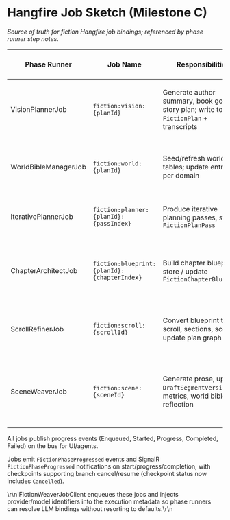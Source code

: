 # Hangfire Job Sketch (Milestone C)

_Source of truth for fiction Hangfire job bindings; referenced by phase runner step notes._

| Phase Runner | Job Name | Responsibilities | Agent Conversation Strategy | Status |
| --- | --- | --- | --- | --- |
| VisionPlannerJob | `fiction:vision:{planId}` | Generate author summary, book goals, story plan; write to `FictionPlan` + transcripts | Create/use `agent_author` conversation; each LLM call records conversation IDs | âœ… wired via `FictionWeaverJobs.RunVisionPlannerAsync` |
| WorldBibleManagerJob | `fiction:world:{planId}` | Seed/refresh world bible tables; update entries per domain | Same agent conversation; log transcripts per grimoire update | âœ… wired via `FictionWeaverJobs.RunWorldBibleManagerAsync` |
| IterativePlannerJob | `fiction:planner:{planId}:{passIndex}` | Produce iterative planning passes, store in `FictionPlanPass` | Uses same conversation; increments attempt metadata | âœ… wired via `FictionWeaverJobs.RunIterativePlannerAsync` |
| ChapterArchitectJob | `fiction:blueprint:{planId}:{chapterIndex}` | Build chapter blueprint, store / update `FictionChapterBlueprint` | Each blueprint attempt recorded with transcript + validation status | ðŸš§ job entry exists; waiting on chapter blueprint seed data/tests |
| ScrollRefinerJob | `fiction:scroll:{scrollId}` | Convert blueprint to scroll, sections, scenes; update plan graph | LLM calls mapped to transcripts, with validation results | ðŸš§ skeleton implementation ready; requires scroll creation flow/tests |
| SceneWeaverJob | `fiction:scene:{sceneId}` | Generate prose, update `DraftSegmentVersion`, metrics, world bible reflection | Agent conversation per author persona; handles retries via Hangfire requeue | ðŸš§ runner ready; pending prose validation + telemetry gating |

All jobs publish progress events (Enqueued, Started, Progress, Completed, Failed) on the bus for UI/agents.

Jobs emit `FictionPhaseProgressed` events and SignalR `FictionPhaseProgressed` notifications on start/progress/completion, with checkpoints supporting branch cancel/resume (checkpoint status now includes `Cancelled`).




\r\nIFictionWeaverJobClient enqueues these jobs and injects provider/model identifiers into the execution metadata so phase runners can resolve LLM bindings without resorting to defaults.\r\n
